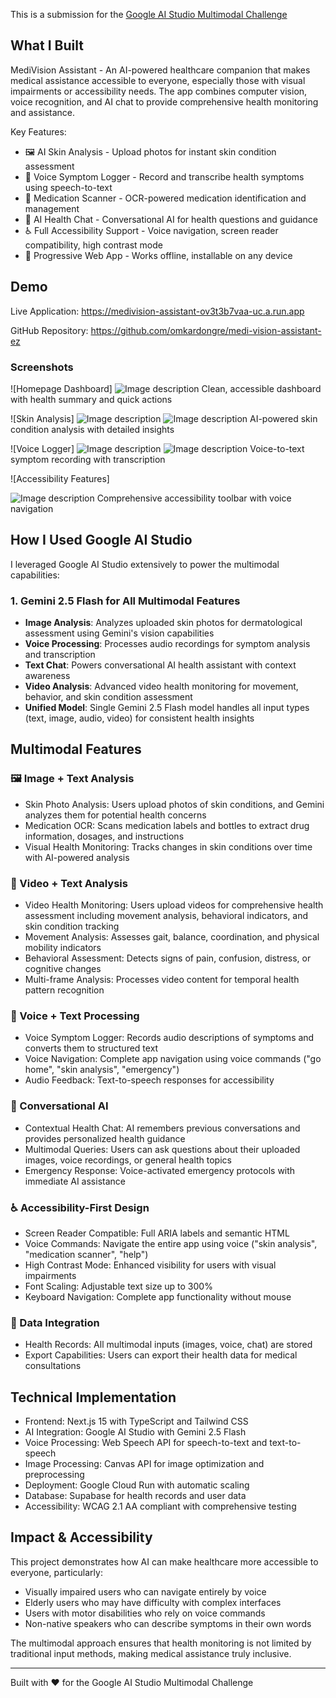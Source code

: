 This is a submission for the [Google AI Studio Multimodal Challenge](https://dev.to/challenges/google-ai-studio-2025-09-03)

## What I Built

MediVision Assistant - An AI-powered healthcare companion that makes medical assistance accessible to everyone, especially those with visual impairments or accessibility needs. The app combines computer vision, voice recognition, and AI chat to provide comprehensive health monitoring and assistance.

Key Features:

- 🖼️ AI Skin Analysis - Upload photos for instant skin condition assessment
- 🎤 Voice Symptom Logger - Record and transcribe health symptoms using speech-to-text
- 💊 Medication Scanner - OCR-powered medication identification and management
- 💬 AI Health Chat - Conversational AI for health questions and guidance
- ♿ Full Accessibility Support - Voice navigation, screen reader compatibility, high contrast mode
- 📱 Progressive Web App - Works offline, installable on any device

## Demo

Live Application: https://medivision-assistant-ov3t3b7vaa-uc.a.run.app

GitHub Repository: https://github.com/omkardongre/medi-vision-assistant-ez

### Screenshots

![Homepage Dashboard]
![Image description](https://dev-to-uploads.s3.amazonaws.com/uploads/articles/t953kyqweffpg7wdiflt.png)
Clean, accessible dashboard with health summary and quick actions

![Skin Analysis]
![Image description](https://dev-to-uploads.s3.amazonaws.com/uploads/articles/yul1vb2f6ib37v4trlt6.png)
![Image description](https://dev-to-uploads.s3.amazonaws.com/uploads/articles/npe4ggha14r85n3j9ukw.png)
AI-powered skin condition analysis with detailed insights

![Voice Logger]
![Image description](https://dev-to-uploads.s3.amazonaws.com/uploads/articles/qk52jt47yn8puwqycm2r.png)
![Image description](https://dev-to-uploads.s3.amazonaws.com/uploads/articles/qfq5rbes56r917w1vhtm.png)
Voice-to-text symptom recording with transcription

![Accessibility Features]

![Image description](https://dev-to-uploads.s3.amazonaws.com/uploads/articles/0dayoklfqjd6hgkwki6r.png)
Comprehensive accessibility toolbar with voice navigation

## How I Used Google AI Studio

I leveraged Google AI Studio extensively to power the multimodal capabilities:

### 1. **Gemini 2.5 Flash** for All Multimodal Features

- **Image Analysis**: Analyzes uploaded skin photos for dermatological assessment using Gemini's vision capabilities
- **Voice Processing**: Processes audio recordings for symptom analysis and transcription
- **Text Chat**: Powers conversational AI health assistant with context awareness
- **Video Analysis**: Advanced video health monitoring for movement, behavior, and skin condition assessment
- **Unified Model**: Single Gemini 2.5 Flash model handles all input types (text, image, audio, video) for consistent health insights

## Multimodal Features

### 🖼️ Image + Text Analysis

- Skin Photo Analysis: Users upload photos of skin conditions, and Gemini analyzes them for potential health concerns
- Medication OCR: Scans medication labels and bottles to extract drug information, dosages, and instructions
- Visual Health Monitoring: Tracks changes in skin conditions over time with AI-powered analysis

### 🎥 Video + Text Analysis

- Video Health Monitoring: Users upload videos for comprehensive health assessment including movement analysis, behavioral indicators, and skin condition tracking
- Movement Analysis: Assesses gait, balance, coordination, and physical mobility indicators
- Behavioral Assessment: Detects signs of pain, confusion, distress, or cognitive changes
- Multi-frame Analysis: Processes video content for temporal health pattern recognition

### 🎤 Voice + Text Processing

- Voice Symptom Logger: Records audio descriptions of symptoms and converts them to structured text
- Voice Navigation: Complete app navigation using voice commands ("go home", "skin analysis", "emergency")
- Audio Feedback: Text-to-speech responses for accessibility

### 💬 Conversational AI

- Contextual Health Chat: AI remembers previous conversations and provides personalized health guidance
- Multimodal Queries: Users can ask questions about their uploaded images, voice recordings, or general health topics
- Emergency Response: Voice-activated emergency protocols with immediate AI assistance

### ♿ Accessibility-First Design

- Screen Reader Compatible: Full ARIA labels and semantic HTML
- Voice Commands: Navigate the entire app using voice ("skin analysis", "medication scanner", "help")
- High Contrast Mode: Enhanced visibility for users with visual impairments
- Font Scaling: Adjustable text size up to 300%
- Keyboard Navigation: Complete app functionality without mouse

### 🔄 Data Integration

- Health Records: All multimodal inputs (images, voice, chat) are stored
- Export Capabilities: Users can export their health data for medical consultations

## Technical Implementation

- Frontend: Next.js 15 with TypeScript and Tailwind CSS
- AI Integration: Google AI Studio with Gemini 2.5 Flash
- Voice Processing: Web Speech API for speech-to-text and text-to-speech
- Image Processing: Canvas API for image optimization and preprocessing
- Deployment: Google Cloud Run with automatic scaling
- Database: Supabase for health records and user data
- Accessibility: WCAG 2.1 AA compliant with comprehensive testing

## Impact & Accessibility

This project demonstrates how AI can make healthcare more accessible to everyone, particularly:

- Visually impaired users who can navigate entirely by voice
- Elderly users who may have difficulty with complex interfaces
- Users with motor disabilities who rely on voice commands
- Non-native speakers who can describe symptoms in their own words

The multimodal approach ensures that health monitoring is not limited by traditional input methods, making medical assistance truly inclusive.

---

Built with ❤️ for the Google AI Studio Multimodal Challenge
